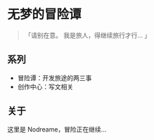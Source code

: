 # 无梦的冒险谭

> 「请别在意。
> 我是旅人，得继续旅行才行…
> 」

## 系列

- 冒险谭：开发旅途的两三事
- 创作中心：写文相关

## 关于

这里是 Nodreame，冒险正在继续...

